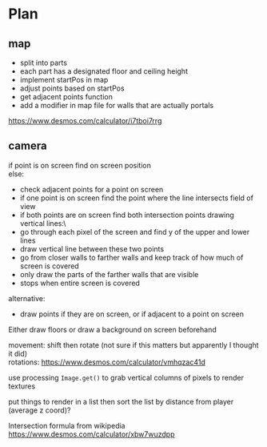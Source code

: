 # Plan
## map
- split into parts
- each part has a designated floor and ceiling height
- implement startPos in map
- adjust points based on startPos
- get adjacent points function
- add a modifier in map file for walls that are actually portals

https://www.desmos.com/calculator/i7tboi7rrg

## camera
if point is on screen find on screen position\
else:
- check adjacent points for a point on screen
- if one point is on screen find the point where the line intersects field of view
- if both points are on screen find both intersection points
drawing vertical lines:\
- go through each pixel of the screen and find y of the upper and lower lines
- draw vertical line between these two points
- go from closer walls to farther walls and keep track of how much of screen is covered
- only draw the parts of the farther walls that are visible
- stops when entire screen is covered

alternative:
- draw points if they are on screen, or if adjacent to a point on screen

Either draw floors or draw a background on screen beforehand

movement: shift then rotate (not sure if this matters but apparently I thought it did)\
rotations: https://www.desmos.com/calculator/vmhqzac41d

use processing `Image.get()` to grab vertical columns of pixels to render textures

put things to render in a list then sort the list by distance from player (average z coord)?

Intersection formula from wikipedia
https://www.desmos.com/calculator/xbw7wuzdpp
